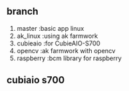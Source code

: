 ## branch
1. master    :basic app linux
2. ak_linux  :using ak farmwork
3. cubieaio  :for CubieAIO-S700
4. opencv    :ak farmwork with opencv
5. raspberry :bcm  library for raspberry

## cubiaio s700

 
